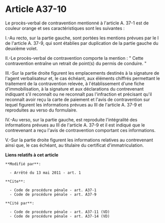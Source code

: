 # Article A37-10

Le procès-verbal de contravention mentionné à l'article A. 37-1 est de couleur orange et ses caractéristiques sont les
suivantes : 

I.-Au recto, sur la partie gauche, sont portées les mentions prévues par le I de l'article A. 37-9, qui sont établies par
duplication de la partie gauche du deuxième volet. 

II.-Le procès-verbal de contravention comporte la mention : " Cette contravention entraîne un retrait de point(s) du permis
de conduire. " 

III.-Sur la partie droite figurent les emplacements destinés à la signature de l'agent verbalisateur et, le cas échéant, aux
éléments chiffrés permettant le traitement de la contravention relevée, à l'établissement d'une fiche d'immobilisation, à la
signature et aux déclarations du contrevenant indiquant s'il reconnaît ou ne reconnaît pas l'infraction et précisant qu'il
reconnaît avoir reçu la carte de paiement et l'avis de contravention sur lequel figurent les informations prévues au III de
l'article A. 37-9 et reproduites au verso du formulaire. 

IV.-Au verso, sur la partie gauche, est reproduite l'intégralité des informations prévues au III de l'article A. 37-9 et il
est indiqué que le contrevenant a reçu l'avis de contravention comportant ces informations. 

V.-Sur la partie droite figurent les informations relatives au contrevenant ainsi que, le cas échéant, au titulaire du
certificat d'immatriculation.

**Liens relatifs à cet article**

	**Modifié par**:

	  - Arrêté du 13 mai 2011 - art. 1

	**Cite**:

	  - Code de procédure pénale - art. A37-1
	  - Code de procédure pénale - art. A37-9

	**Cité par**:

	  - Code de procédure pénale - art. A37-11 (VD)
	  - Code de procédure pénale - art. A37-14 (VD)
